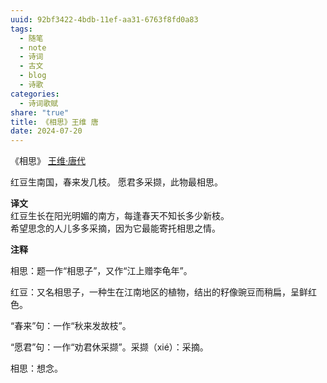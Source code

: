 ```yaml
---
uuid: 92bf3422-4bdb-11ef-aa31-6763f8fd0a83
tags:
  - 随笔
  - note
  - 诗词
  - 古文
  - blog
  - 诗歌
categories:
  - 诗词歌赋
share: "true"
title: 《相思》王维 唐
date: 2024-07-20
---
```


《相思》
[王维·唐代](2%20Aera/人物/古代/王维·唐代.md)

红豆生南国，春来发几枝。
愿君多采撷，此物最相思。

**译文**  
红豆生长在阳光明媚的南方，每逢春天不知长多少新枝。  
希望思念的人儿多多采摘，因为它最能寄托相思之情。

**注释**

相思：题一作“相思子”，又作“江上赠李龟年”。

红豆：又名相思子，一种生在江南地区的植物，结出的籽像豌豆而稍扁，呈鲜红色。

“春来”句：一作“秋来发故枝”。

“愿君”句：一作“劝君休采撷”。采撷（xié）：采摘。

相思：想念。
